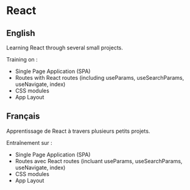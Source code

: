 # React

## English

Learning React through several small projects.

Training on :

- Single Page Application (SPA)
- Routes with React routes (including useParams, useSearchParams, useNavigate, index)
- CSS modules
- App Layout

## Français

Apprentissage de React à travers plusieurs petits projets.

Entraînement sur :

- Single Page Application (SPA)
- Routes avec React routes (incluant useParams, useSearchParams, useNavigate, index)
- CSS modules
- App Layout